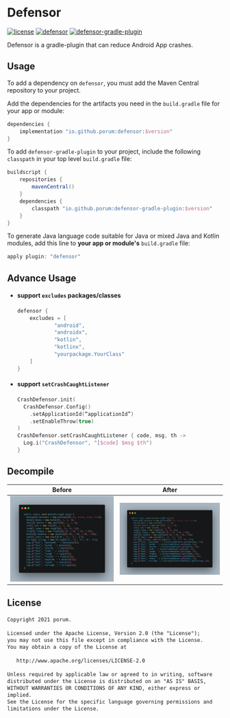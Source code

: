# Defensor

[![license](https://img.shields.io/badge/license-Apache--2.0-blue.svg)](https://www.apache.org/licenses/LICENSE-2.0)
[![defensor](https://img.shields.io/badge/defensor-1.3.2-brightgreen.svg)](https://search.maven.org/artifact/io.github.porum/defensor/1.3.2/aar)
[![defensor-gradle-plugin](https://img.shields.io/badge/defensor--gradle--plugin-1.3.2-brightgreen.svg)](https://search.maven.org/artifact/io.github.porum/defensor-gradle-plugin/1.3.2/jar)

Defensor is a gradle-plugin that can reduce Android App crashes.

## Usage

To add a dependency on `defensor`, you must add the Maven Central repository to your project.

Add the dependencies for the artifacts you need in the `build.gradle` file for your app or module:

```groovy
dependencies {
    implementation "io.github.porum:defensor:$version"
}
```

To add `defensor-gradle-plugin` to your project, include the following `classpath` in your top level `build.gradle` file:

```groovy
buildscript {
    repositories {
        mavenCentral()
    }
    dependencies {
        classpath "io.github.porum:defensor-gradle-plugin:$version"
    }
}
```

To generate Java language code suitable for Java or mixed Java and Kotlin modules, add this line to **your app or module's** `build.gradle` file:

```groovy
apply plugin: "defensor"
```

## Advance Usage

- #### support `excludes` packages/classes

  ```groovy
  defensor {
      excludes = [
              "android",
              "androidx",
              "kotlin",
              "kotlinx",
              "yourpackage.YourClass"
      ]
  }
  ```

- #### support `setCrashCaughtListener`

  ```kotlin
  CrashDefensor.init(
    CrashDefensor.Config()
      .setApplicationId(“applicationId”)
      .setEnableThrow(true)
  )
  CrashDefensor.setCrashCaughtListener { code, msg, th ->
    Log.i("CrashDefensor", "[$code] $msg $th")
  }
  ```

## Decompile

|             Before             |            After             |
| :----------------------------: | :--------------------------: |
| ![before](./assets/before.png) | ![after](./assets/after.png) |



## License

```
Copyright 2021 porum.

Licensed under the Apache License, Version 2.0 (the "License");
you may not use this file except in compliance with the License.
You may obtain a copy of the License at

   http://www.apache.org/licenses/LICENSE-2.0

Unless required by applicable law or agreed to in writing, software
distributed under the License is distributed on an "AS IS" BASIS,
WITHOUT WARRANTIES OR CONDITIONS OF ANY KIND, either express or implied.
See the License for the specific language governing permissions and
limitations under the License.
```

